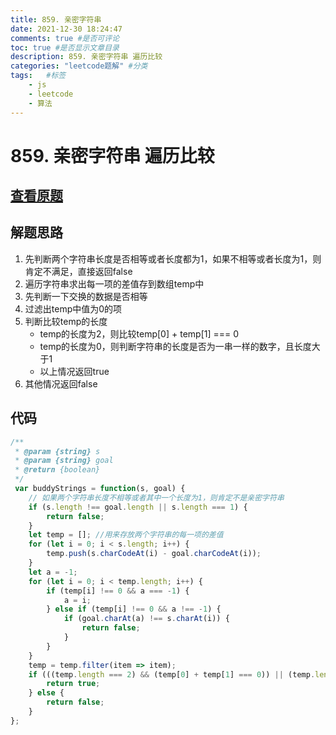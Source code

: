 ```yaml
---
title: 859. 亲密字符串
date: 2021-12-30 18:24:47
comments: true #是否可评论
toc: true #是否显示文章目录
description: 859. 亲密字符串 遍历比较
categories: "leetcode题解" #分类
tags:   #标签
    - js
    - leetcode
    - 算法
---
```



# 859. 亲密字符串 遍历比较

## [查看原题](https://leetcode-cn.com/problems/buddy-strings/)

## 解题思路
1. 先判断两个字符串长度是否相等或者长度都为1，如果不相等或者长度为1，则肯定不满足，直接返回false
2. 遍历字符串求出每一项的差值存到数组temp中
3. 先判断一下交换的数据是否相等
4. 过滤出temp中值为0的项
5. 判断比较temp的长度
    - temp的长度为2，则比较temp[0] + temp[1] === 0
    - temp的长度为0，则判断字符串的长度是否为一串一样的数字，且长度大于1
    - 以上情况返回true
6. 其他情况返回false
## 代码
```javascript
/**
 * @param {string} s
 * @param {string} goal
 * @return {boolean}
 */
 var buddyStrings = function(s, goal) {
    // 如果两个字符串长度不相等或者其中一个长度为1，则肯定不是亲密字符串
    if (s.length !== goal.length || s.length === 1) {
        return false;
    }
    let temp = []; //用来存放两个字符串的每一项的差值
    for (let i = 0; i < s.length; i++) {
        temp.push(s.charCodeAt(i) - goal.charCodeAt(i));
    }
    let a = -1;
    for (let i = 0; i < temp.length; i++) {
        if (temp[i] !== 0 && a === -1) {
            a = i;
        } else if (temp[i] !== 0 && a !== -1) {
            if (goal.charAt(a) !== s.charAt(i)) {
                return false;
            }
        }
    }
    temp = temp.filter(item => item);
    if (((temp.length === 2) && (temp[0] + temp[1] === 0)) || (temp.length === 0 && ((new Set(s.split('')).size === 1) || (new Set(s.split('')).size !== s.length)))) {
        return true;
    } else {
        return false;
    }
};
```